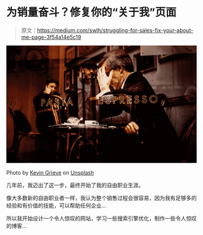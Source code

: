 # 为销量奋斗？修复你的“关于我”页面

> 原文：<https://medium.com/swlh/struggling-for-sales-fix-your-about-me-page-3f54a14e5c19>

![](img/ee863a0fad2a50e5a6d0e3d4c504b817.png)

Photo by [Kevin Grieve](https://unsplash.com/photos/3E_-9O1XI3g?utm_source=unsplash&utm_medium=referral&utm_content=creditCopyText) on [Unsplash](https://unsplash.com/search/photos/sales?utm_source=unsplash&utm_medium=referral&utm_content=creditCopyText)

几年前，我迈出了这一步，最终开始了我的自由职业生涯。

像大多数新的自由职业者一样，我认为整个销售过程会很容易，因为我有足够多的经验和有价值的技能，可以帮助任何企业…

所以我开始设计一个令人惊叹的网站，学习一些搜索引擎优化，制作一些令人惊叹的博客…